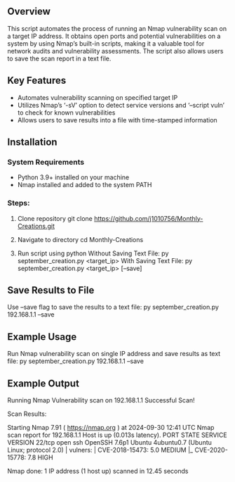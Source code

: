 ## Overview
This script automates the process of running an Nmap vulnerability scan on a target IP address. It obtains open ports and potential vulnerabilities on a system by using Nmap’s built-in scripts, making it a valuable tool for network audits and vulnerability assessments. The script also allows users to save the scan report in a text file.

## Key Features
- Automates vulnerability scanning on specified target IP
- Utilizes Nmap’s ‘-sV’ option to detect service versions and ‘–script vuln’ to check for known vulnerabilities
- Allows users to save results into a file with time-stamped information

## Installation

### System Requirements
- Python 3.9+ installed on your machine
- Nmap installed and added to the system PATH

### Steps:
1. Clone repository
    git clone https://github.com/j1010756/Monthly-Creations.git

2. Navigate to directory
    cd Monthly-Creations


3. Run script using python
    Without Saving Text File: py september_creation.py <target_ip> 
    With Saving Text File: py september_creation.py <target_ip> [–save]

## Save Results to File
Use –save flag to save the results to a text file:
py september_creation.py 192.168.1.1 –save

## Example Usage
Run Nmap vulnerability scan on single IP address and save results as text file:
py september_creation.py 192.168.1.1 –save
 
## Example Output
Running Nmap Vulnerability scan on 192.168.1.1
Successful Scan! 

Scan Results: 

Starting Nmap 7.91 ( https://nmap.org ) at 2024-09-30 12:41 UTC 
Nmap scan report for 192.168.1.1 
Host is up (0.013s latency). 
PORT STATE SERVICE VERSION 
22/tcp open     ssh            OpenSSH 7.6p1 Ubuntu 4ubuntu0.7 (Ubuntu Linux; protocol 2.0) | vulners: 
| CVE-2018-15473: 5.0 MEDIUM 
|_ CVE-2020-15778: 7.8 HIGH 

Nmap done: 1 IP address (1 host up) scanned in 12.45 seconds
